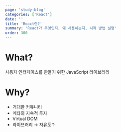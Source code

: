 ```yaml
---
page: 'study-blog'
categories: ['React']
date: ''
title: 'React란?'
summary: 'React가 무엇인지, 왜 사용하는지, 시작 방법 설명'
order: 300
---
```


# What?

사용자 인터페이스를 만들기 위한 JavaScript 라이브러리

# Why?

- 거대한 커뮤니티
- 메타의 지속적 투자
- Virtual DOM
- 라이브러리 → 자유도↑



